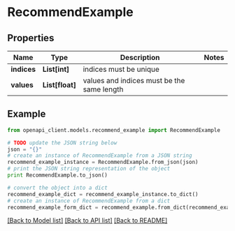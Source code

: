 # RecommendExample


## Properties
Name | Type | Description | Notes
------------ | ------------- | ------------- | -------------
**indices** | **List[int]** | indices must be unique | 
**values** | **List[float]** | values and indices must be the same length | 

## Example

```python
from openapi_client.models.recommend_example import RecommendExample

# TODO update the JSON string below
json = "{}"
# create an instance of RecommendExample from a JSON string
recommend_example_instance = RecommendExample.from_json(json)
# print the JSON string representation of the object
print RecommendExample.to_json()

# convert the object into a dict
recommend_example_dict = recommend_example_instance.to_dict()
# create an instance of RecommendExample from a dict
recommend_example_form_dict = recommend_example.from_dict(recommend_example_dict)
```
[[Back to Model list]](../README.md#documentation-for-models) [[Back to API list]](../README.md#documentation-for-api-endpoints) [[Back to README]](../README.md)


